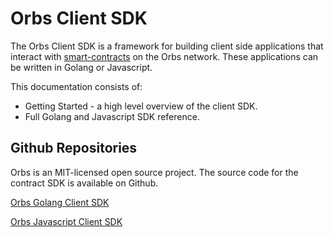 # Orbs Client SDK

The Orbs Client SDK is a framework for building client side applications that interact with [smart-contracts](https://docs.orbs.network/contract-sdk/orbs-contracts/smart-contracts) on the Orbs network. These applications can be written in Golang or Javascript.

This documentation consists of:

* Getting Started - a high level overview of the client SDK.
* Full Golang and Javascript SDK reference.

## Github Repositories

Orbs is an MIT-licensed open source project. The source code for the contract SDK is available on Github.

[Orbs Golang Client SDK](https://github.com/orbs-network/orbs-client-sdk-go)

[Orbs Javascript Client SDK](https://github.com/orbs-network/orbs-client-sdk-go)

